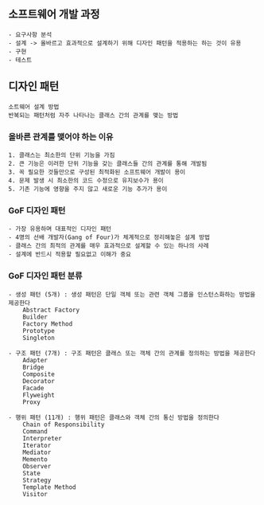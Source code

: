 ## 소프트웨어 개발 과정
	- 요구사항 분석
	- 설계 -> 올바르고 효과적으로 설계하기 위해 디자인 패턴을 적용하는 하는 것이 유용
	- 구현
	- 테스트

## 디자인 패턴
	소트웨어 설계 방법
	반복되는 패턴처럼 자주 나타나는 클래스 간의 관계를 맺는 방법

### 올바른 관계를 맺어야 하는 이유
	1. 클래스는 최소한의 단위 기능을 가짐
	2. 큰 기능은 이러한 단위 기능을 갖는 클래스들 간의 관계를 통해 개발됨
	3. 꼭 필요한 것들만으로 구성된 최적화된 소프트웨어 개발이 용이
	4. 문제 발생 시 최소한의 코드 수정으로 유지보수가 용이
	5. 기존 기능에 영향을 주지 않고 새로운 기능 추가가 용이

### GoF 디자인 패턴
	- 가장 유용하며 대표적인 디자인 패턴
	- 4명의 선배 개발자(Gang of Four)가 체계적으로 정리해놓은 설계 방법
	- 클래스 간의 최적의 관계를 매우 효과적으로 설계할 수 있는 하나의 사례
	- 설계에 반드시 적용할 필요없고 이해가 중요

### GoF 디자인 패턴 분류

	- 생성 패턴 (5개) : 생성 패턴은 단일 객체 또는 관련 객체 그룹을 인스턴스화하는 방법을 제공한다
		Abstract Factory
		Builder
		Factory Method
		Prototype
		Singleton

	- 구조 패턴 (7개) : 구조 패턴은 클래스 또는 객체 간의 관계를 정의하는 방법을 제공한다
		Adapter
		Bridge
		Composite
		Decorator
		Facade
		Flyweight
		Proxy

	- 행위 패턴 (11개) : 행위 패턴은 클래스와 객체 간의 통신 방법을 정의한다
		Chain of Responsibility
		Command
		Interpreter
		Iterator
		Mediator
		Memento
		Observer
		State
		Strategy
		Template Method
		Visitor